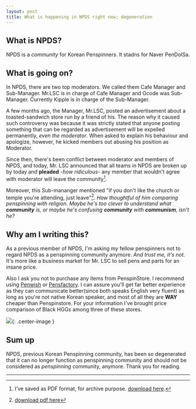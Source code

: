 ```yaml
---
layout: post
title: What is happening in NPDS right now; degeneration
---
```


## What is NPDS?

NPDS is a *community* for Korean Penspinners. It stadns for Naver PenDolSa.



## What is going on?

In NPDS, there are two top moderators. We called them Cafe Manager and Sub-Manager. Mr.LSC is in charge of Cafe Manager and Gcode was Sub-Manager. Currently Kipple is in charge of the Sub-Manager.

A few months ago, the Manager, Mr.LSC, posted an advertisement about a toasted-sandwich store run by a friend of his. The reason why it caused such controversy was because it was strictly stated that anyone posting something that can be regarded as advertisement will be expelled permanently, *even the moderator*. When asked to explain his behaviour and apologize, however, he kicked members out abusing his position as Moderator.

Since then, there's been conflict between moderator and members of NPDS, and today, Mr. LSC announced that all teams in NPDS are broken up by today and **pleaded** -*how ridiculous*- any member that wouldn't agree with moderator will leave the community[^1].

[^1]: I've saved as PDF format, for archive purpose. [download here](http://d.pr/f/6c1a+).

Moreover, this Sub-mananger mentioned "if you don't like the church or temple you're attending, just leave"[^2]. *How thoughtful of him comparing penspinning with religion. Maybe he's too clever to understand what __community__ is, or maybe he's confusing __community__ with __communism__, isn't he?*

[^2]: [download pdf here](http://d.pr/f/1bDqt+)



## Why am I writing this?

As a previous member of NPDS, I'm asking my fellow penspinners not to regard NPDS as a penspinning community anymore. *And trust me, it's not*. It's more like a business market for Mr. LSC to sell pens and parts for an insane price. 

Also I ask you not to purchase any items from PenspinStore. I recommend using [Penwish](http://penwish.com) or [Pensfactory](http://pensfactory.pl). I can assure you'll get far better experience as they can communicate better(since both speaks English very fluent) as long as you're not native Korean speaker, and most of all they are **WAY** cheaper than Penspinstore. For your information I've brought price comparison of Black HGGs among three of these stores.

![](http://d.pr/i/vcMu+){: .center-image }



## Sum up

NPDS, previous Korean Penspinning community, has been so degenerated that it can no longer function as penspinning community and should not be considered as *penspinning* community, anymore. Thank you for reading.

------

